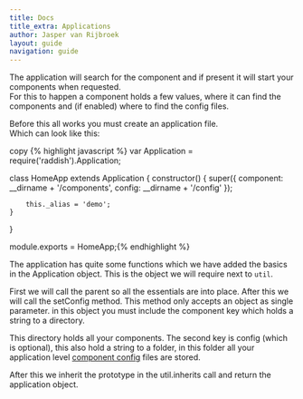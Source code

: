 ```yaml
---
title: Docs
title_extra: Applications
author: Jasper van Rijbroek
layout: guide
navigation: guide
---
```


The application will search for the component and if present it will start your components when requested.  
For this to happen a component holds a few values, where it can find the components and (if enabled) where to find the config files.

Before this all works you must create an application file.  
Which can look like this:

<div class="js-copy code-highlight">
	<span class="js-copy-to-clipboard copy-code">copy</span>
    {% highlight javascript %}
var Application = require('raddish').Application;

class HomeApp extends Application {
    constructor() {
        super({
            component: __dirname + '/components',
            config: __dirname + '/config'
        });
        
        this._alias = 'demo';
    }
}

module.exports = HomeApp;{% endhighlight %}
</div>

The application has quite some functions which we have added the basics in the Application object.
This is the object we will require next to ```util```.

First we will call the parent so all the essentials are into place. After this we will call the setConfig method.
This method only accepts an object as single parameter. in this object you must include the component key which holds a string to a directory.

This directory holds all your components.
The second key is config (which is optional), this also hold a string to a folder, in this folder all your
application level [component config](/guide/essentials/component-config.html) files are stored.

After this we inherit the prototype in the util.inherits call and return the application object.